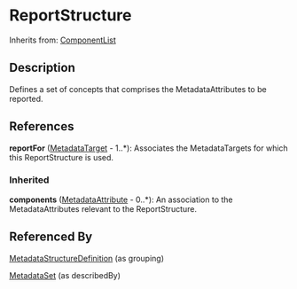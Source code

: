 
# ReportStructure

Inherits from: [ComponentList](../Base/ComponentList.md)



## Description

Defines a set of concepts that comprises the MetadataAttributes to be reported.




## References

**reportFor** ([MetadataTarget](MetadataTarget.md) - 1..*): Associates the MetadataTargets for which this ReportStructure is used.

### Inherited

**components** ([MetadataAttribute](MetadataAttribute.md) - 0..*): An association to the MetadataAttributes relevant to the ReportStructure.


## Referenced By

[MetadataStructureDefinition](MetadataStructureDefinition.md) (as grouping)

[MetadataSet](MetadataSet.md) (as describedBy)


